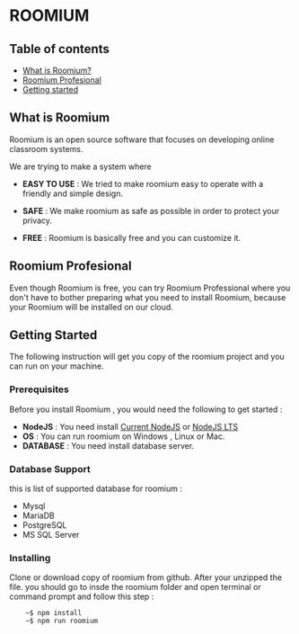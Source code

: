 # ROOMIUM

## Table of contents

- [What is Roomium?](#what-is-roomium)
- [Roomium Profesional](#roomium-profesional)
- [Getting started](#getting-started)

## What is Roomium

Roomium is an open source software that focuses on developing online classroom systems.

We are trying to make a system where

- **EASY TO USE**   : We tried to make roomium easy to operate with a friendly and simple design.

- **SAFE**  : We make roomium as safe as possible in order to protect your privacy.

- **FREE**  : Roomium is basically free and you can customize it.

## Roomium Profesional

Even though Roomium is free, you can try Roomium Professional where you don't have to bother preparing what you need to install Roomium, because your Roomium will be installed on our cloud.

## Getting Started

The following instruction will get you copy of the roomium project and you can run on your machine.

### Prerequisites

Before you install Roomium , you would need the following to get started :
* **NodeJS**    : You need install [Current NodeJS](https://nodejs.org/en/download/current/) or [NodeJS LTS](https://nodejs.org/en/download/)
* **OS**    : You can run roomium on Windows , Linux or Mac.
* **DATABASE**  : You need install database server.

### Database Support

this is list of supported database for roomium :
- Mysql
- MariaDB
- PostgreSQL
- MS SQL Server

### Installing 

Clone or download copy of roomium from github. After your unzipped the file. you should go to insde the roomium folder and open terminal or command prompt and follow this step :

```shell
    ~$ npm install
    ~$ npm run roomium
```
